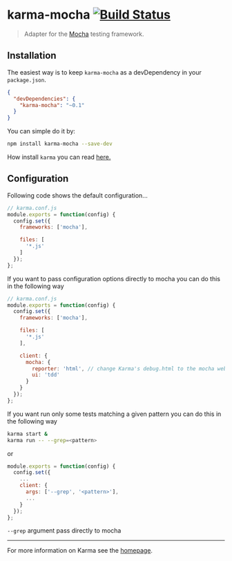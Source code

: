 # karma-mocha [![Build Status](https://travis-ci.org/karma-runner/karma-mocha.svg?branch=master)](https://travis-ci.org/karma-runner/karma-mocha)

> Adapter for the [Mocha](http://mochajs.org/) testing framework.

## Installation

The easiest way is to keep `karma-mocha` as a devDependency in your `package.json`.
```json
{
  "devDependencies": {
    "karma-mocha": "~0.1"
  }
}
```

You can simple do it by:
```bash
npm install karma-mocha --save-dev
```

How install `karma` you can read [here.](http://karma-runner.github.io/0.12/intro/installation.html)

## Configuration
Following code shows the default configuration...
```js
// karma.conf.js
module.exports = function(config) {
  config.set({
    frameworks: ['mocha'],

    files: [
      '*.js'
    ]
  });
};
```

If you want to pass configuration options directly to mocha you can
do this in the following way

```js
// karma.conf.js
module.exports = function(config) {
  config.set({
    frameworks: ['mocha'],

    files: [
      '*.js'
    ],

    client: {
      mocha: {
        reporter: 'html', // change Karma's debug.html to the mocha web reporter
        ui: 'tdd'
      }
    }
  });
};
```

If you want run only some tests matching a given pattern you can
do this in the following way

```sh
karma start &
karma run -- --grep=<pattern>
```

or

```js
module.exports = function(config) {
  config.set({
    ...
    client: {
      args: ['--grep', '<pattern>'],
      ...
    }
  });
};
```

`--grep` argument pass directly to mocha


----

For more information on Karma see the [homepage].


[homepage]: http://karma-runner.github.com
